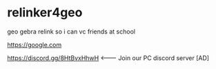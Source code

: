 # relinker4geo
geo gebra relink so i can vc friends at school

https://google.com

https://discord.gg/8HtBvxHhwH <--- Join our PC discord server [AD]
